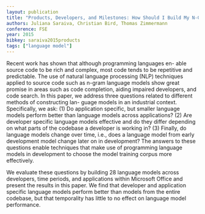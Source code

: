 ```yaml
---
layout: publication
title: "Products, Developers, and Milestones: How Should I Build My N-Gram Language Model"
authors: Juliana Saraiva, Christian Bird, Thomas Zimmermann
conference: FSE
year: 2015
bibkey: saraiva2015products
tags: ["language model"]
---
```

Recent work has shown that although programming languages en-
able source code to be rich and complex, most code tends to be
repetitive and predictable. The use of natural language processing
(NLP) techniques applied to source code such as n-gram language
models show great promise in areas such as code completion, aiding impaired developers, and code search. In this paper, we address
three questions related to different methods of constructing lan-
guage models in an industrial context. Specifically, we ask: (1) Do
application specific, but smaller language models perform better
than language models across applications? (2) Are developer specific language models effective and do they differ depending on
what parts of the codebase a developer is working in? (3) Finally,
do language models change over time, i.e., does a language model
from early development model change later on in development?
The answers to these questions enable techniques that make use of
programming language models in development to choose the model
training corpus more effectively.

We evaluate these questions by building 28 language models across
developers, time periods, and applications within Microsoft Office
and present the results in this paper. We find that developer and
application specific language models perform better than models
from the entire codebase, but that temporality has little to no effect
on language model performance.
